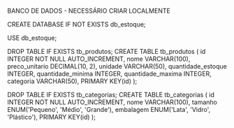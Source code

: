 BANCO DE DADOS - NECESSÁRIO CRIAR LOCALMENTE 

CREATE DATABASE IF NOT EXISTS db_estoque;

USE db_estoque;

DROP TABLE IF EXISTS tb_produtos;
CREATE TABLE tb_produtos (
    id INTEGER NOT NULL AUTO_INCREMENT,
    nome VARCHAR(100),
    preco_unitario DECIMAL(10, 2),
    unidade VARCHAR(50),
    quantidade_estoque INTEGER,
    quantidade_minima INTEGER,
    quantidade_maxima INTEGER,
    categoria VARCHAR(50),
    PRIMARY KEY(id)
);

DROP TABLE IF EXISTS tb_categorias;
CREATE TABLE tb_categorias (
    id INTEGER NOT NULL AUTO_INCREMENT,
    nome VARCHAR(100),
    tamanho ENUM('Pequeno', 'Médio', 'Grande'),
    embalagem ENUM('Lata', 'Vidro', 'Plástico'),
    PRIMARY KEY(id)
);
